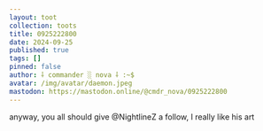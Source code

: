 ```yaml
---
layout: toot
collection: toots
title: 0925222800
date: 2024-09-25
published: true
tags: []
pinned: false
author: ⸸ commander ░ nova ⸸ :~$
avatar: /img/avatar/daemon.jpeg
mastodon: https://mastodon.online/@cmdr_nova/0925222800
---
```


anyway, you all should give @NightlineZ a follow, I really like his art

